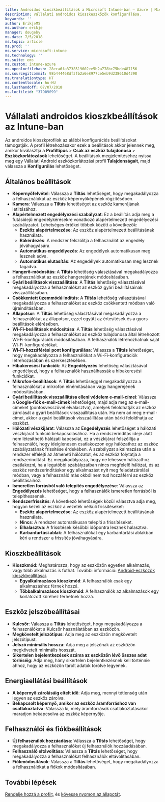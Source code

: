 ```yaml
---
title: Androidos kioszkbeállítások a Microsoft Intune-ban – Azure | Microsoft Docs
description: Vállalati androidos kioszkeszközök konfigurálása.
keywords: ''
author: ErikjeMS
ms.author: erikje
manager: dougeby
ms.date: 7/5/2018
ms.topic: article
ms.prod: ''
ms.service: microsoft-intune
ms.technology: ''
ms.suite: ems
ms.custom: intune-azure
ms.openlocfilehash: 28eca6fa3738519602ee5b2a778bc75bde487156
ms.sourcegitcommit: 98b444468df3fb2a6e8977ce5eb9d238610d4398
ms.translationtype: HT
ms.contentlocale: hu-HU
ms.lasthandoff: 07/07/2018
ms.locfileid: "37909099"
---
```

# <a name="android-enterprise-kiosk-settings-in-intune"></a>Vállalati androidos kioszkbeállítások az Intune-ban

Az androidos kioszkprofilok az alábbi konfigurációs beállításokat támogatják. A profil létrehozásakor ezek a beállítások akkor jelennek meg, amikor kiválasztja a **Profiltípus** > **Csak az eszköz tulajdonosa** > **Eszközkorlátozások** lehetőséget. A beállítások megjelenítéséhez nyissa meg egy Vállalati Android eszközkorlátozási profil **Tulajdonságait**, majd válassza a **Konfigurálás** lehetőséget.

## <a name="general-settings"></a>Általános beállítások

- **Képernyőfelvétel**: Válassza a **Tiltás** lehetőséget, hogy megakadályozza a felhasználókat az eszköz képernyőképének rögzítésében.
- **Kamera**: Válassza a **Tiltás** lehetőséget az eszköz kamerájának letiltásához.
- **Alapértelmezett engedélyezési szabályzat**: Ez a beállítás adja meg a futásidejű engedélykérésekre vonatkozó alapértelmezett engedélyezési szabályzatot. Lehetséges értékei többek között a következők:
    - **Eszköz alapértelmezése**: Az eszköz alapértelmezett beállításának használata.
    - **Rákérdezés**: A rendszer felszólítja a felhasználót az engedély jóváhagyására.
    - **Automatikus engedélyezés**: Az engedélyek automatikusan meg lesznek adva.
    - **Automatikus elutasítás**: Az engedélyek automatikusan meg lesznek tagadva.
- **Hangerő-módosítás**: A **Tiltás** lehetőség választásával megakadályozza a felhasználókat az eszköz hangerejének módosításában.
- **Gyári beállítások visszaállítása**: A **Tiltás** lehetőség választásával megakadályozza a felhasználókat az eszköz gyári beállításainak visszaállításában.
- **Csökkentett üzemmódú indítás**: A **Tiltás** lehetőség választásával megakadályozza a felhasználókat az eszköz csökkentett módban való újraindításában.
- **Állapotsor**: A **Tiltás** lehetőség választásával megakadályozza a felhasználókat az állapotsor, ezzel együtt az értesítések és a gyors beállítások elérésében.
- **Wi-Fi-beállítások módosítása**: A **Tiltás** lehetőség választásával megakadályozza a felhasználókat az eszköz tulajdonosa által létrehozott Wi-Fi-konfigurációk módosításában. A felhasználók létrehozhatnak saját Wi-Fi-konfigurációkat.
- **Wi-Fi-hozzáférési pont konfigurálása**: Válassza a **Tiltás** lehetőséget, hogy megakadályozza a felhasználókat a Wi-Fi-konfigurációk létrehozásában és szerkesztésében.
- **Hibakeresési funkciók**: Az **Engedélyezés** lehetőség választásával engedélyezi, hogy a felhasználók használhassák a hibakeresési funkciókat.
- **Mikrofon-beállítások**: A **Tiltás** lehetőséggel megakadályozza a felhasználókat a mikrofon elnémításában vagy hangerejének módosításában.
- **Gyári beállítások visszaállítása elleni védelem e-mail-címei**: Válassza a **Google-fiók e-mail-címek** lehetőséget, majd adja meg az e-mail-címeket (pontosvesszővel elválasztva), amelyek feloldhatják az eszköz zárolását a gyári beállítások visszaállítása után. Ha nem ad meg e-mail-címet, akkor a gyári beállítások visszaállítása után bárki feloldhatja az eszközt.
- **Hálózati vészkijárat**: Válassza az **Engedélyezés** lehetőséget a hálózati vészkijárat funkció bekapcsolásához. Ha a rendszerindítás ideje alatt nem létesíthető hálózati kapcsolat, ez a vészkijárat felszólítja a felhasználót, hogy ideiglenesen csatlakozzon egy hálózathoz az eszköz szabályzatának frissítése érdekében. A szabályzat alkalmazása után a rendszer elfelejti az átmeneti hálózatot, és az eszköz folytatja a rendszerindítást. Ez megakadályozza, hogy ne lehessen hálózathoz csatlakozni, ha a legutóbbi szabályzatban nincs megfelelő hálózat, és az eszköz rendszerindításkor egy alkalmazást nyit meg feladatzárolási módban, vagy a felhasználó más okból nem tud hozzáférni az eszköz beállításaihoz.
- **Ismeretlen forrásból való telepítés engedélyezése**: Válassza az **Engedélyezés** lehetőséget, hogy a felhasználók ismeretlen forrásból is telepíthessenek.
- **Rendszerfrissítés**: A következő lehetőségek közül választva adja meg, hogyan kezeli az eszköz a vezeték nélküli frissítéseket:
    - **Eszköz alapértelmezése**: Az eszköz alapértelmezett beállításának használata.
    - **Nincs**: A rendszer automatikusan telepíti a frissítéseket.
    - **Elhalasztva**: A frissítések későbbi időpontra lesznek halasztva.
    - **Karbantartási ablak**: A felhasználókat egy karbantartási ablakban kéri a rendszer a frissítés jóváhagyására.

## <a name="kiosk-settings"></a>Kioszkbeállítások

- **Kioszkmód**: Meghatározza, hogy az eszközön egyetlen alkalmazás, vagy több alkalmazás is futhat. További információ: [Android-eszközök kioszkbeállításai](android-kiosk-settings.md).
    - **Egyalkalmazásos kioszkmód**: A felhasználók csak egy alkalmazáshoz férnek hozzá.
    - **Többalkalmazásos kioszkmód**: A felhasználók az alkalmazások egy korlátozott köréhez férhetnek hozzá.

## <a name="device-password-settings"></a>Eszköz jelszóbeállításai

- **Kulcsőr**: Válassza a **Tiltás** lehetőséget, hogy megakadályozza a felhasználókat a Kulcsőr használatában az eszközön.
- **Megkövetelt jelszótípus**: Adja meg az eszközön megkövetelt jelszótípust.
- **Jelszó minimális hossza**: Adja meg a jelszónak az eszközön megkövetelt minimális hosszát.
- **Sikertelen bejelentkezések száma az eszközön lévő összes adat törléséig**: Adja meg, hány sikertelen bejelentkezésnek kell történnie ahhoz, hogy az eszközön tárolt adatok törölve legyenek.

## <a name="power-settings"></a>Energiaellátási beállítások

- **A képernyő zárolásáig eltelt idő**: Adja meg, mennyi tétlenség után legyen az eszköz zárolva.
- **Bekapcsolt képernyő, amikor az eszköz áramforráshoz van csatlakoztatva**: Válassza ki, mely áramforrások csatlakoztatásakor maradjon bekapcsolva az eszköz képernyője.

## <a name="users-and-accounts-settings"></a>Felhasználói és fiókbeállítások

- **Új felhasználók hozzáadása**: Válassza a **Tiltás** lehetőséget, hogy megakadályozza a felhasználókat új felhasználók hozzáadásában.
- **Felhasználó eltávolítása**: Válassza a **Tiltás** lehetőséget, hogy megakadályozza a felhasználókat felhasználók eltávolításában.
- **Fiókmódosítások**: Válassza a **Tiltás** lehetőséget, hogy megakadályozza a felhasználókat a fiókok módosításában.

## <a name="next-steps"></a>További lépések
[Rendelje hozzá a profilt](device-profile-assign.md), és [kövesse nyomon az állapotát](device-profile-monitor.md).



